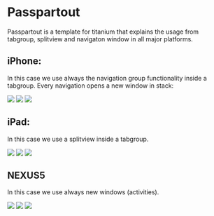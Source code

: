 Passpartout
===========

Passpartout is a template for titanium that explains the usage from tabgroup, splitview and navigaton window in all major platforms.

iPhone:
-----
In this case we use always the navigation group functionality inside a tabgroup. Every navigation opens a new window in stack:

![](https://raw.githubusercontent.com/AppWerft/Passpartout/master/screens/iOS%20Simulator%20Screen%20Shot%2012%20Aug%202015%2008.53.14.png)
![](https://raw.githubusercontent.com/AppWerft/Passpartout/master/screens/iOS%20Simulator%20Screen%20Shot%2012%20Aug%202015%2008.53.17.png)
![](https://raw.githubusercontent.com/AppWerft/Passpartout/master/screens/iOS%20Simulator%20Screen%20Shot%2012%20Aug%202015%2008.53.20.png)

iPad:
-----
In this case we use a splitview inside a tabgroup. 

![](https://raw.githubusercontent.com/AppWerft/Passpartout/master/screens/iOS%20Simulator%20Screen%20Shot%2012%20Aug%202015%2008.53.57.png)
![](https://raw.githubusercontent.com/AppWerft/Passpartout/master/screens/iOS%20Simulator%20Screen%20Shot%2012%20Aug%202015%2008.53.59.png)
![](https://raw.githubusercontent.com/AppWerft/Passpartout/master/screens/iOS%20Simulator%20Screen%20Shot%2012%20Aug%202015%2008.54.02.png)


NEXUS5
------
In this case we use always new windows (activities).

![](https://raw.githubusercontent.com/AppWerft/Passpartout/master/screens/Screenshot_2015-08-11-19-09-32.png)
![](https://raw.githubusercontent.com/AppWerft/Passpartout/master/screens/Screenshot_2015-08-11-19-09-38.png)
![](https://raw.githubusercontent.com/AppWerft/Passpartout/master/screens/Screenshot_2015-08-11-19-09-43.png)